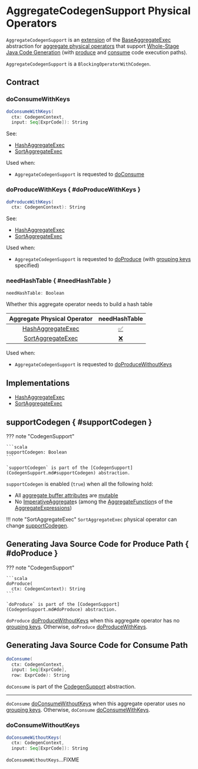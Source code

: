 # AggregateCodegenSupport Physical Operators

`AggregateCodegenSupport` is an [extension](#contract) of the [BaseAggregateExec](BaseAggregateExec.md) abstraction for [aggregate physical operators](#implementations) that support [Whole-Stage Java Code Generation](../whole-stage-code-generation/index.md) (with [produce](#doProduce) and [consume](#doConsume) code execution paths).

`AggregateCodegenSupport` is a `BlockingOperatorWithCodegen`.

## Contract

### <span id="doConsumeWithKeys"> doConsumeWithKeys

```scala
doConsumeWithKeys(
  ctx: CodegenContext,
  input: Seq[ExprCode]): String
```

See:

* [HashAggregateExec](HashAggregateExec.md#doConsumeWithKeys)
* [SortAggregateExec](SortAggregateExec.md#doConsumeWithKeys)

Used when:

* `AggregateCodegenSupport` is requested to [doConsume](#doConsume)

### doProduceWithKeys { #doProduceWithKeys }

```scala
doProduceWithKeys(
  ctx: CodegenContext): String
```

See:

* [HashAggregateExec](HashAggregateExec.md#doProduceWithKeys)
* [SortAggregateExec](SortAggregateExec.md#doProduceWithKeys)

Used when:

* `AggregateCodegenSupport` is requested to [doProduce](#doProduce) (with [grouping keys](BaseAggregateExec.md#groupingExpressions) specified)

### needHashTable { #needHashTable }

```scala
needHashTable: Boolean
```

Whether this aggregate operator needs to build a hash table

| Aggregate Physical Operator | needHashTable |
| :-------------------------: | :--------------: |
| [HashAggregateExec](HashAggregateExec.md) | [:white_check_mark:](HashAggregateExec.md#needHashTable) |
| [SortAggregateExec](SortAggregateExec.md) | [❌](HashAggregateExec.md#needHashTable) |

Used when:

* `AggregateCodegenSupport` is requested to [doProduceWithoutKeys](#doProduceWithoutKeys)

## Implementations

* [HashAggregateExec](HashAggregateExec.md)
* [SortAggregateExec](SortAggregateExec.md)

## supportCodegen { #supportCodegen }

??? note "CodegenSupport"

    ```scala
    supportCodegen: Boolean
    ```

    `supportCodegen` is part of the [CodegenSupport](CodegenSupport.md#supportCodegen) abstraction.

`supportCodegen` is enabled (`true`) when all the following hold:

* All [aggregate buffer attributes](#aggregateBufferAttributes) are [mutable](../UnsafeRow.md#isMutable)
* No [ImperativeAggregate](../expressions/ImperativeAggregate.md)s (among the [AggregateFunction](../expressions/AggregateExpression.md#aggregateFunction)s of the [AggregateExpressions](BaseAggregateExec.md#aggregateExpressions))

!!! note "SortAggregateExec"
    `SortAggregateExec` physical operator can change [supportCodegen](SortAggregateExec.md#supportCodegen).

## Generating Java Source Code for Produce Path { #doProduce }

??? note "CodegenSupport"

    ```scala
    doProduce(
      ctx: CodegenContext): String
    ```

    `doProduce` is part of the [CodegenSupport](CodegenSupport.md#doProduce) abstraction.

`doProduce` [doProduceWithoutKeys](#doProduceWithoutKeys) when this aggregate operator has no [grouping keys](BaseAggregateExec.md#groupingExpressions). Otherwise, `doProduce` [doProduceWithKeys](#doProduceWithKeys).

## <span id="doConsume"> Generating Java Source Code for Consume Path

```scala
doConsume(
  ctx: CodegenContext,
  input: Seq[ExprCode],
  row: ExprCode): String
```

`doConsume` is part of the [CodegenSupport](CodegenSupport.md#doConsume) abstraction.

---

`doConsume` [doConsumeWithoutKeys](#doConsumeWithoutKeys) when this aggregate operator uses no [grouping keys](BaseAggregateExec.md#groupingExpressions). Otherwise, `doConsume` [doConsumeWithKeys](#doConsumeWithKeys).

### <span id="doConsumeWithoutKeys"> doConsumeWithoutKeys

```scala
doConsumeWithoutKeys(
  ctx: CodegenContext,
  input: Seq[ExprCode]): String
```

`doConsumeWithoutKeys`...FIXME
